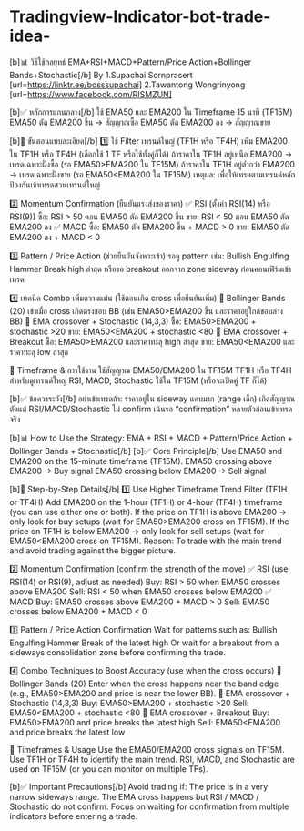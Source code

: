 # Tradingview-Indicator-bot-trade-idea-
[b]📊 วิธีใช้กลยุทธ์ EMA+RSI+MACD+Pattern/Price Action+Bollinger Bands+Stochastic[/b]
By 1.Supachai Sornprasert [url=https://linktr.ee/bosssupachai]
     2.Tawantong Wongrinyong [url=https://www.facebook.com/RISMZUN]

[b]✅ หลักการแกนกลาง[/b]
ใช้ EMA50 และ EMA200 ใน Timeframe 15 นาที (TF15M)
EMA50 ตัด EMA200 ขึ้น → สัญญาณซื้อ
EMA50 ตัด EMA200 ลง → สัญญาณขาย

[b]🧰 ขั้นตอนแบบละเอียด[/b]
1️⃣ ใช้ Filter เทรนด์ใหญ่ (TF1H หรือ TF4H)
เพิ่ม EMA200 ใน TF1H หรือ TF4H (เลือกใช้ 1 TF หรือใช้ทั้งคู่ก็ได้)
ถ้าราคาใน TF1H อยู่เหนือ EMA200 → เทรดเฉพาะฝั่งซื้อ (รอ EMA50>EMA200 ใน TF15M)
ถ้าราคาใน TF1H อยู่ต่ำกว่า EMA200 → เทรดเฉพาะฝั่งขาย (รอ EMA50<EMA200 ใน TF15M)
เหตุผล: เพื่อให้เทรดตามเทรนด์หลัก ป้องกันเข้าเทรดสวนเทรนด์ใหญ่

2️⃣ Momentum Confirmation (ยืนยันแรงส่งของราคา)
✅ RSI (ตั้งค่า RSI(14) หรือ RSI(9))
ซื้อ: RSI > 50 ตอน EMA50 ตัด EMA200 ขึ้น
ขาย: RSI < 50 ตอน EMA50 ตัด EMA200 ลง
✅ MACD
ซื้อ: EMA50 ตัด EMA200 ขึ้น + MACD > 0
ขาย: EMA50 ตัด EMA200 ลง + MACD < 0

3️⃣ Pattern / Price Action (ช่วยยืนยันจังหวะเข้า)
รอดู pattern เช่น:
Bullish Engulfing
Hammer
Break high ล่าสุด
หรือรอ breakout ออกจาก zone sideway ก่อนคอนเฟิร์มเข้าเทรด

4️⃣ เทคนิค Combo เพิ่มความแม่น (ใช้ตอนเกิด cross เพื่อยืนยันเพิ่ม)
📌 Bollinger Bands (20)
เข้าเมื่อ cross เกิดตรงขอบ BB (เช่น EMA50>EMA200 ขึ้น และราคาอยู่ใกล้ขอบล่าง BB)
📌 EMA crossover + Stochastic (14,3,3)
ซื้อ: EMA50>EMA200 + stochastic >20
ขาย: EMA50<EMA200 + stochastic <80
📌 EMA crossover + Breakout
ซื้อ: EMA50>EMA200 และราคาทะลุ high ล่าสุด
ขาย: EMA50<EMA200 และราคาทะลุ low ล่าสุด

📅 Timeframe & การใช้งาน
ใช้สัญญาณ EMA50/EMA200 ใน TF15M
TF1H หรือ TF4H สำหรับดูเทรนด์ใหญ่
RSI, MACD, Stochastic ใช้ใน TF15M (หรือจะเปิดคู่ TF ก็ได้)

[b]✅ ข้อควรระวัง[/b]
อย่าเข้าเทรดถ้า:
ราคาอยู่ใน sideway แคบมาก (range เล็ก)
เกิดสัญญาณตัดแต่ RSI/MACD/Stochastic ไม่ confirm
เน้นรอ “confirmation” หลายตัวก่อนเข้าเทรดจริง

[b]📊 How to Use the Strategy: EMA + RSI + MACD + Pattern/Price Action + Bollinger Bands + Stochastic[/b]
[b]✅ Core Principle[/b]
Use EMA50 and EMA200 on the 15-minute timeframe (TF15M).
EMA50 crossing above EMA200 → Buy signal
EMA50 crossing below EMA200 → Sell signal

[b]🧰 Step-by-Step Details[/b]
1️⃣ Use Higher Timeframe Trend Filter (TF1H or TF4H)
Add EMA200 on the 1-hour (TF1H) or 4-hour (TF4H) timeframe (you can use either one or both).
If the price on TF1H is above EMA200 → only look for buy setups (wait for EMA50>EMA200 cross on TF15M).
If the price on TF1H is below EMA200 → only look for sell setups (wait for EMA50<EMA200 cross on TF15M).
Reason: To trade with the main trend and avoid trading against the bigger picture.

2️⃣ Momentum Confirmation (confirm the strength of the move)
✅ RSI (use RSI(14) or RSI(9), adjust as needed)
Buy: RSI > 50 when EMA50 crosses above EMA200
Sell: RSI < 50 when EMA50 crosses below EMA200
✅ MACD
Buy: EMA50 crosses above EMA200 + MACD > 0
Sell: EMA50 crosses below EMA200 + MACD < 0

3️⃣ Pattern / Price Action Confirmation
Wait for patterns such as:
Bullish Engulfing
Hammer
Break of the latest high
Or wait for a breakout from a sideways consolidation zone before confirming the trade.

4️⃣ Combo Techniques to Boost Accuracy (use when the cross occurs)
📌 Bollinger Bands (20)
Enter when the cross happens near the band edge (e.g., EMA50>EMA200 and price is near the lower BB).
📌 EMA crossover + Stochastic (14,3,3)
Buy: EMA50>EMA200 + stochastic >20
Sell: EMA50<EMA200 + stochastic <80
📌 EMA crossover + Breakout
Buy: EMA50>EMA200 and price breaks the latest high
Sell: EMA50<EMA200 and price breaks the latest low

📅 Timeframes & Usage
Use the EMA50/EMA200 cross signals on TF15M.
Use TF1H or TF4H to identify the main trend.
RSI, MACD, and Stochastic are used on TF15M (or you can monitor on multiple TFs).

[b]✅ Important Precautions[/b]
Avoid trading if:
The price is in a very narrow sideways range.
The EMA cross happens but RSI / MACD / Stochastic do not confirm.
Focus on waiting for confirmation from multiple indicators before entering a trade.

